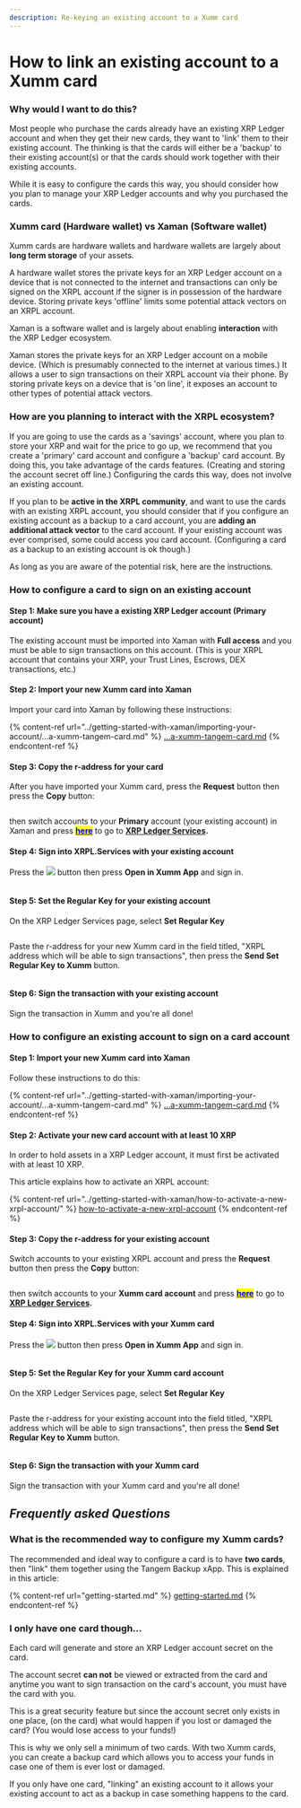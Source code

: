 ```yaml
---
description: Re-keying an existing account to a Xumm card
---
```


# How to link an existing account to a  Xumm card

### Why would I want to do this? <a href="#h_46e6d7f417" id="h_46e6d7f417"></a>

Most people who purchase the cards already have an existing XRP Ledger account and when they get their new cards, they want to 'link' them to their existing account. The thinking is that the cards will either be a 'backup' to their existing account(s) or that the cards should work together with their existing accounts.

While it is easy to configure the cards this way, you should consider how you plan to manage your XRP Ledger accounts and why you purchased the cards.

### Xumm card (Hardware wallet) vs Xaman (Software wallet)

Xumm cards are hardware wallets and hardware wallets are largely about **long term storage** of your assets.&#x20;

A hardware wallet stores the private keys for an XRP Ledger account on a device that is not connected to the internet and transactions can only be signed on the XRPL account if the signer is in possession of the hardware device. Storing private keys 'offline' limits some potential attack vectors on an XRPL account.

Xaman is a software wallet and is largely about enabling **interaction** with the XRP Ledger ecosystem.

Xaman stores the private keys for an XRP Ledger account on a mobile device. (Which is presumably connected to the internet at various times.) It allows a user to sign transactions on their XRPL account via their phone. By storing private keys on a device that is 'on line', it exposes an account to other types of potential attack vectors.&#x20;

### How are you planning to interact with the XRPL ecosystem? <a href="#h_46e6d7f417" id="h_46e6d7f417"></a>

If you are going to use the cards as a 'savings' account, where you plan to store your XRP and wait for the price to go up, we recommend that you create a 'primary' card account and configure a 'backup' card account. By doing this, you take advantage of the cards features. (Creating and storing the account secret off line.) Configuring the cards this way, does not involve an existing account.

If you plan to be **active in the XRPL community**, and want to use the cards with an existing XRPL account, you should consider that if you configure an existing account as a backup to a card account, you are **adding an additional attack vector** to the card account. If your existing account was ever comprised, some could access you card account.  (Configuring a card as a backup to an existing account is ok though.)

As long as you are aware of the potential risk, here are the instructions.

### How to configure a card to sign on an existing account <a href="#h_46e6d7f417" id="h_46e6d7f417"></a>

#### Step 1: Make sure you have a existing XRP Ledger account (Primary account)

The existing account must be imported into Xaman with **Full access** and you must be able to sign transactions on this account. (This is your XRPL account that contains your XRP, your Trust Lines, Escrows, DEX transactions, etc.)

#### Step 2: Import your new Xumm card into Xaman <a href="#h_daeec8d8c2" id="h_daeec8d8c2"></a>

Import your card into Xaman by following these instructions:

{% content-ref url="../getting-started-with-xaman/importing-your-account/...a-xumm-tangem-card.md" %}
[...a-xumm-tangem-card.md](../getting-started-with-xaman/importing-your-account/...a-xumm-tangem-card.md)
{% endcontent-ref %}

#### Step 3: Copy the r-address for your card <a href="#h_daeec8d8c2" id="h_daeec8d8c2"></a>

After you have imported your Xumm card, press the **Request** button then press the **Copy** button:

<figure><img src="../.gitbook/assets/regular keys -3.png" alt=""><figcaption></figcaption></figure>

then switch accounts to your **Primary** account (your existing account) in Xaman and press [<mark style="color:blue;">**here**</mark>](https://xrpl.services/) to go to [**XRP Ledger Services**](https://xrpl.services/)**.**

#### Step 4: Sign into XRPL.Services with your existing account <a href="#h_daeec8d8c2" id="h_daeec8d8c2"></a>

Press the ![](<../.gitbook/assets/image (1) (6).png>) button then press **Open in Xumm App** and sign in.

<figure><img src="../.gitbook/assets/Sign into Xumm.png" alt=""><figcaption></figcaption></figure>

#### Step 5: Set the Regular Key for your existing account <a href="#h_daeec8d8c2" id="h_daeec8d8c2"></a>

On the XRP Ledger Services page, select **Set Regular Key**

<figure><img src="../.gitbook/assets/XRPL Services - Reg Key - 1.png" alt=""><figcaption></figcaption></figure>

Paste the r-address for your new Xumm card in the field titled, "XRPL address which will be able to sign transactions", then press the **Send Set Regular Key to Xumm** button.

<figure><img src="../.gitbook/assets/XRPL - Regular keys.png" alt=""><figcaption></figcaption></figure>

#### Step 6: Sign the transaction with your existing account <a href="#h_daeec8d8c2" id="h_daeec8d8c2"></a>

Sign the transaction in Xumm and you're all done!&#x20;

### How to configure an existing account to sign on a card account <a href="#h_46e6d7f417" id="h_46e6d7f417"></a>

#### Step 1: Import your new Xumm card into Xaman <a href="#h_46e6d7f417" id="h_46e6d7f417"></a>

Follow these instructions to do this:

{% content-ref url="../getting-started-with-xaman/importing-your-account/...a-xumm-tangem-card.md" %}
[...a-xumm-tangem-card.md](../getting-started-with-xaman/importing-your-account/...a-xumm-tangem-card.md)
{% endcontent-ref %}

#### Step 2: Activate your new card account with at least 10 XRP <a href="#h_daeec8d8c2" id="h_daeec8d8c2"></a>

In order to hold assets in a XRP Ledger account, it must first be activated with at least 10 XRP.

This article explains how to activate an XRPL account:

{% content-ref url="../getting-started-with-xaman/how-to-activate-a-new-xrpl-account/" %}
[how-to-activate-a-new-xrpl-account](../getting-started-with-xaman/how-to-activate-a-new-xrpl-account/)
{% endcontent-ref %}

#### Step 3: Copy the r-address for your existing account <a href="#h_daeec8d8c2" id="h_daeec8d8c2"></a>

Switch accounts to your existing XRPL account and press the **Request** button then press the **Copy** button:

<figure><img src="../.gitbook/assets/regular keys -3.png" alt=""><figcaption></figcaption></figure>

then switch accounts to your **Xumm card account** and press [<mark style="color:blue;">**here**</mark>](https://xrpl.services/) to go to [**XRP Ledger Services**](https://xrpl.services/)**.**

#### Step 4: Sign into XRPL.Services with your Xumm card <a href="#h_daeec8d8c2" id="h_daeec8d8c2"></a>

Press the ![](<../.gitbook/assets/image (1) (6).png>) button then press **Open in Xumm App** and sign in.

<figure><img src="../.gitbook/assets/Sign into Xumm.png" alt=""><figcaption></figcaption></figure>

#### Step 5: Set the Regular Key for your Xumm card account <a href="#h_daeec8d8c2" id="h_daeec8d8c2"></a>

On the XRP Ledger Services page, select **Set Regular Key**

<figure><img src="../.gitbook/assets/XRPL Services - Reg Key - 1.png" alt=""><figcaption></figcaption></figure>

Paste the r-address for your existing account into the field titled, "XRPL address which will be able to sign transactions", then press the **Send Set Regular Key to Xumm** button.

<figure><img src="../.gitbook/assets/XRPL - Regular keys.png" alt=""><figcaption></figcaption></figure>

#### Step 6: Sign the transaction with your Xumm card <a href="#h_daeec8d8c2" id="h_daeec8d8c2"></a>

Sign the transaction with your Xumm card and you're all done!

## _Frequently asked Questions_

### What is the recommended way to configure my Xumm cards?

The recommended and ideal way to configure a card is to have **two cards**, then "link" them together using the Tangem Backup xApp. This is explained in this article:

{% content-ref url="getting-started.md" %}
[getting-started.md](getting-started.md)
{% endcontent-ref %}

### I only have one card though...

Each card will generate and store an XRP Ledger account secret on the card.

The account secret **can not** be viewed or extracted from the card and anytime you want to sign transaction on the card's account, you must have the card with you.

This is a great security feature but since the account secret only exists in one place, (on the card) what would happen if you lost or damaged the card? (You would lose access to your funds!)

This is why we only sell a minimum of two cards. With two Xumm cards, you can create a backup card which allows you to access your funds in case one of them is ever lost or damaged.

If you only have one card, "linking" an existing account to it allows your existing account to act as a backup in case something happens to the card.



